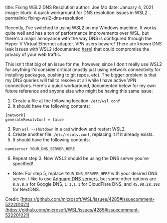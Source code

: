 title: Fixing WSL2 DNS Resolution
author: Joe Mo
date: January 4, 2021
image: 
blurb: A quick workaround for DNS resolution issues in WSL2...
permalink: fixing-wsl2-dns-resolution

Recently, I've switched to using WSL2 on my Windows machine. It works quite well and has a ton of performance
improvements over WSL, but there's a major annoyance with the way DNS is configured through the Hyper-V Virtual
Ethernet adapter. VPN users beware! There are known DNS leak issues with WSL2 (documented 
[here](https://mullvad.net/en/blog/2020/9/30/linux-under-wsl2-can-be-leaking/)) that could compromise the privacy
of your web traffic.

This isn't that big of an issue for me, however, since I don't really use WSL2 for anything I'd consider critical
(mostly just using network connectivity for installing packages, pushing to git repos, etc). The bigger problem is that
my DNS queries will fail to resolve at all while I have active VPN connections. Here's a quick workaround, documented
below for my own future reference and anyone else who might be having this same issue:


1. Create a file at the following location: `/etc/wsl.conf`
2. It should have the following contents:

```
[network]
generateResolvConf = false
```

3. Run `wsl --shutdown` in a `cmd` window and restart WSL2.
4. Create another file: `/etc/resolv.conf`, replacing it if it already exists.
5. It should have the following contents:

```
nameserver YOUR_DNS_SERVER_HERE
```

6. Repeat step 3. Now WSL2 should be using the DNS server you've specified!

* Note: For step 5, replace `YOUR_DNS_SERVER_HERE` with your desired DNS server. I like to use
[Adguard DNS servers](https://adguard.com/en/adguard-dns/overview.html#instruction), but some other options are
`8.8.8.8` for Google DNS, `1.1.1.1` for CloudFlare DNS, and `45.90.28.192` for NextDNS.


Credit: [https://github.com/microsoft/WSL/issues/4285#issuecomment-522201021](https://github.com/microsoft/WSL/issues/4285#issuecomment-522201021)
